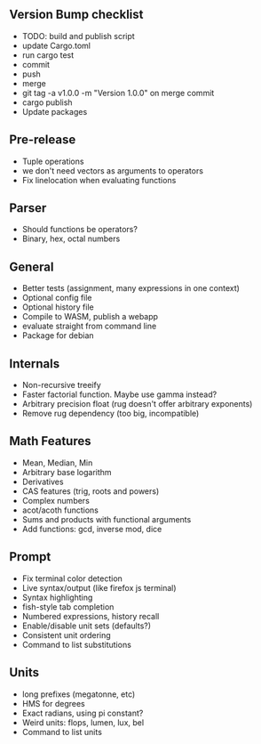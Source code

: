 ## Version Bump checklist
 - TODO: build and publish script
 - update Cargo.toml
 - run cargo test
 - commit
 - push
 - merge
 - git tag -a v1.0.0 -m "Version 1.0.0" on merge commit
 - cargo publish
 - Update packages


## Pre-release
 - Tuple operations
 - we don't need vectors as arguments to operators
 - Fix linelocation when evaluating functions

## Parser
 - Should functions be operators?
 - Binary, hex, octal numbers


## General
 - Better tests (assignment, many expressions in one context)
 - Optional config file
 - Optional history file
 - Compile to WASM, publish a webapp
 - evaluate straight from command line
 - Package for debian


## Internals
 - Non-recursive treeify
 - Faster factorial function. Maybe use gamma instead?
 - Arbitrary precision float (rug doesn't offer arbitrary exponents)
 - Remove rug dependency (too big, incompatible)

## Math Features
 - Mean, Median, Min
 - Arbitrary base logarithm
 - Derivatives
 - CAS features (trig, roots and powers)
 - Complex numbers
 - acot/acoth functions
 - Sums and products with functional arguments
 - Add functions: gcd, inverse mod, dice

## Prompt
 - Fix terminal color detection
 - Live syntax/output (like firefox js terminal)
 - Syntax highlighting
 - fish-style tab completion
 - Numbered expressions, history recall
 - Enable/disable unit sets (defaults?)
 - Consistent unit ordering
 - Command to list substitutions

## Units
 - long prefixes (megatonne, etc)
 - HMS for degrees
 - Exact radians, using pi constant?
 - Weird units: flops, lumen, lux, bel
 - Command to list units